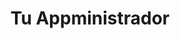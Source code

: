 <h1 align="center">Tu Appministrador</h1>
<h3 align="center>Streamlining Incident Management for Residential Communities</h3>

